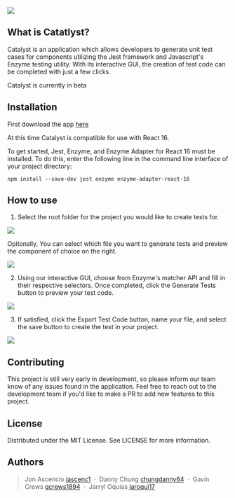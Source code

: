 ![](https://i.imgur.com/OpWjHnD.png)

## What is Catatlyst?

Catalyst is an application which allows developers to generate unit test cases for components utilizing the Jest framework and Javascript's Enzyme testing utility. With its interactive GUI, the creation of test code can be completed with just a few clicks.

Catalyst is currently in beta

## Installation

First download the app [here](https://www.catalystjs.com/)

At this time Catalyst is compatible for use with React 16.

To get started, Jest, Enzyme, and Enzyme Adapter for React 16 must be installed.
To do this, enter the following line in the command line interface of your project directory:

    npm install --save-dev jest enzyme enzyme-adapter-react-16

## How to use

1. Select the root folder for the project you would like to create tests for.

![](https://i.imgur.com/o1EVl5B.gif)

  Opitonally, You can select which file you want to generate tests and preview the component of choice on the right.

![](https://i.imgur.com/XV6acqK.gif)

2. Using our interactive GUI, choose from Enzyme's matcher API and fill in their respective selectors. Once completed, click the Generate Tests button to preview your test 
code.

![](https://i.imgur.com/Yze4a98.gif)

3.  If satisfied, click the Export Test Code button, name your 
file, and select the save button to create the test in your project.

![](https://i.imgur.com/bCiQj4O.gif)

## Contributing

This project is still very early in development, so please inform our team know of any issues found in the application.
Feel free to reach out to the development team if you'd like to make a PR to add new features to this project.

## License
Distributed under the MIT License. See LICENSE for more information.

## Authors

> Jon Ascencio [jascenc1](https://github.com/jascenc1) &nbsp;&middot;&nbsp;
> Danny Chung [chungdanny64](https://github.com/chungdanny64) &nbsp;&middot;&nbsp;
> Gavin Crews [gcrews1894](https://github.com/gcrews1894) &nbsp;&middot;&nbsp;
> Jarryl Oquias [jaroqui17](https://github.com/jaroqui17)
